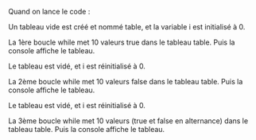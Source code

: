 Quand on lance le code :

Un tableau vide est créé et nommé table,
et la variable i est initialisé à 0.

La 1ère boucle while met 10 valeurs true dans le tableau table.
Puis la console affiche le tableau.


Le tableau est vidé, et i est réinitialisé à 0.


La 2ème boucle while met 10 valeurs false dans le tableau table.
Puis la console affiche le tableau.


Le tableau est vidé, et i est réinitialisé à 0.


La 3ème boucle while met 10 valeurs (true et false en alternance)  dans le tableau table.
Puis la console affiche le tableau.
